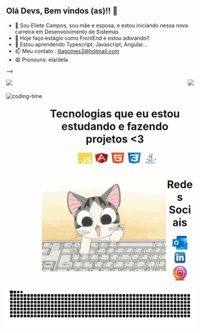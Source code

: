 ## Olá Devs, Bem vindos (as)!! 👋

- 💬 Sou Eliete Campos, sou mãe e esposa, e estou iniciando nessa nova carreira em Desenvolvimento de Sistemas
- 🔭 Hoje faço estágio como FrontEnd e estou adorando!!
- 🌱 Estou aprendendo Typescript, Javascript, Angular...
- 📫 Meu contato : lilagomes3@hotmail.com
- 😄 Pronouns: ela/dela

-->
<div>
    <img height="180em" src="https://github-readme-stats.vercel.app/api?username=ElieteCampos&show_icons=true&theme=radical"/>
  <img align="right" height="180em" src="https://github-readme-stats.vercel.app/api/top-langs/?username=ElieteCampos&layout=compact&langs_count=16&theme=radical"/>
</div>

<div  align="center"> 
  <div style="display: inline_block"><br>
    <img align="left" height="250" alt="coding-time" src="code.gif">
    <h1 align="center">Tecnologias que eu estou estudando e fazendo projetos <3</h1>
    <img align="center" height="30" width="40" alt="js-icon"  src="https://raw.githubusercontent.com/devicons/devicon/master/icons/javascript/javascript-plain.svg">
    <img align="center" height="30" width="40" alt="react-icon" src="https://raw.githubusercontent.com/devicons/devicon/master/icons/angularjs/angularjs-original.svg">
    <img align="center" height="30" width="40" alt="html-icon" src="https://raw.githubusercontent.com/devicons/devicon/master/icons/html5/html5-original.svg">
    <img align="center" height="30" width="40" alt="css-icon" src="https://raw.githubusercontent.com/devicons/devicon/master/icons/css3/css3-original.svg">
    <img align="center" height="30" width="40" alt="java-icon" src="https://raw.githubusercontent.com/devicons/devicon/master/icons/java/java-original.svg">
    </div>
<div>
    <img align="left" height="250" alt="coding-time" src="cut.gif">
   <h1 align="center">Redes Sociais</h1>
    <a href = "mailto: lilagomes3@hotmail.com">
      <img width="40" src="hotmail.png">
    </a>
    <a href = "https://www.linkedin.com/in/eliete-campos/">
      <img width="40" src="linkeind.png">
    </a>
        <a href = "https://www.instagram.com/elietecamposdev/">
      <img width="40" src="instagram.png">
    </a>
</div>
  
![Snake animation](https://github.com/ElieteCampos/ElieteCampos/blob/output/github-contribution-grid-snake.svg)
